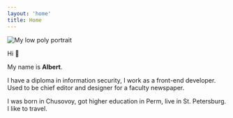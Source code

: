 ```yaml
---
layout: 'home'
title: Home
---
```


<picture>
  <source srcset="/low-poly-avatar.webp" type="image/webp">
  <img
    src="/low-poly-avatar.png"
    alt="My low poly portrait"
  />
</picture>

<p>Hi 👋</p>
<p>
  My name is <b>Albert</b>.
</p>
<p>
  I have a diploma in information security, I work as a front-end developer.
  Used to be chief editor and designer for a faculty newspaper.
</p>
<p>
  I was born in Chusovoy, got higher education in Perm, live in St. Petersburg. I like to travel.
</p>
